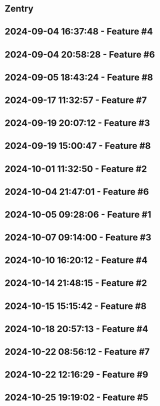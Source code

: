 ﻿# Zentry
# 2024-09-04 16:37:48 - Feature #4
# 2024-09-04 20:58:28 - Feature #6
# 2024-09-05 18:43:24 - Feature #8
# 2024-09-17 11:32:57 - Feature #7
# 2024-09-19 20:07:12 - Feature #3
# 2024-09-19 15:00:47 - Feature #8
# 2024-10-01 11:32:50 - Feature #2
# 2024-10-04 21:47:01 - Feature #6
# 2024-10-05 09:28:06 - Feature #1
# 2024-10-07 09:14:00 - Feature #3
# 2024-10-10 16:20:12 - Feature #4
# 2024-10-14 21:48:15 - Feature #2
# 2024-10-15 15:15:42 - Feature #8
# 2024-10-18 20:57:13 - Feature #4
# 2024-10-22 08:56:12 - Feature #7
# 2024-10-22 12:16:29 - Feature #9
# 2024-10-25 19:19:02 - Feature #5
